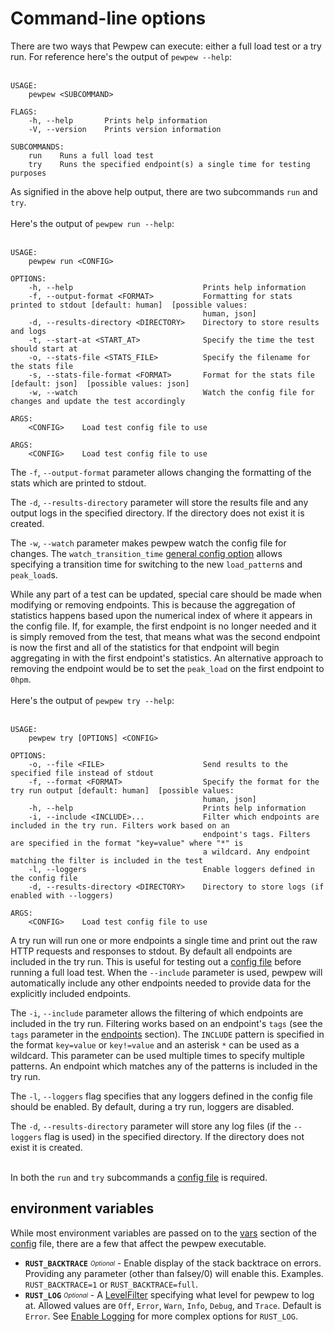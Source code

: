 # Command-line options

There are two ways that Pewpew can execute: either a full load test or a try run. For reference here's the output of `pewpew --help`:
<br/><br/>

```
USAGE:
    pewpew <SUBCOMMAND>

FLAGS:
    -h, --help       Prints help information
    -V, --version    Prints version information

SUBCOMMANDS:
    run    Runs a full load test
    try    Runs the specified endpoint(s) a single time for testing purposes
```

As signified in the above help output, there are two subcommands `run` and `try`.
<br/><br/>
Here's the output of `pewpew run --help`:
<br/><br/>

```
USAGE:
    pewpew run <CONFIG>

OPTIONS:
    -h, --help                             Prints help information
    -f, --output-format <FORMAT>           Formatting for stats printed to stdout [default: human]  [possible values:
                                           human, json]
    -d, --results-directory <DIRECTORY>    Directory to store results and logs
    -t, --start-at <START_AT>              Specify the time the test should start at
    -o, --stats-file <STATS_FILE>          Specify the filename for the stats file
    -s, --stats-file-format <FORMAT>       Format for the stats file [default: json]  [possible values: json]
    -w, --watch                            Watch the config file for changes and update the test accordingly

ARGS:
    <CONFIG>    Load test config file to use

ARGS:
    <CONFIG>    Load test config file to use
```

The `-f`, `--output-format` parameter allows changing the formatting of the stats which are printed to stdout.

The `-d`, `--results-directory` parameter will store the results file and any output logs in the specified directory. If the directory does not exist it is created.

The `-w`, `--watch` parameter makes pewpew watch the config file for changes. The `watch_transition_time` [general config option](./config/config-section.md#general) allows specifying a transition time for switching to the new `load_pattern`s and `peak_load`s.

While any part of a test can be updated, special care should be made when modifying or removing endpoints. This is because the aggregation of statistics happens based upon the numerical index of where it appears in the config file. If, for example, the first endpoint is no longer needed and it is simply removed from the test, that means what was the second endpoint is now the first and all of the statistics for that endpoint will begin aggregating in with the first endpoint's statistics. An alternative approach to removing the endpoint would be to set the `peak_load` on the first endpoint to `0hpm`.
<br/><br/>
Here's the output of `pewpew try --help`:
<br/><br/>

```
USAGE:
    pewpew try [OPTIONS] <CONFIG>

OPTIONS:
    -o, --file <FILE>                      Send results to the specified file instead of stdout
    -f, --format <FORMAT>                  Specify the format for the try run output [default: human]  [possible values:
                                           human, json]
    -h, --help                             Prints help information
    -i, --include <INCLUDE>...             Filter which endpoints are included in the try run. Filters work based on an
                                           endpoint's tags. Filters are specified in the format "key=value" where "*" is
                                           a wildcard. Any endpoint matching the filter is included in the test
    -l, --loggers                          Enable loggers defined in the config file
    -d, --results-directory <DIRECTORY>    Directory to store logs (if enabled with --loggers)

ARGS:
    <CONFIG>    Load test config file to use
```

A try run will run one or more endpoints a single time and print out the raw HTTP requests and responses to stdout. By default all endpoints are included in the try run. This is useful for testing out a [config file](./config.md) before running a full load test. When the `--include` parameter is used, pewpew will automatically include any other endpoints needed to provide data for the explicitly included endpoints.

The `-i`, `--include` parameter allows the filtering of which endpoints are included in the try run. Filtering works based on an endpoint's `tags` (see the `tags` parameter in the [endpoints](./config/endpoints-section.md) section). The `INCLUDE` pattern is specified in the format `key=value` or `key!=value` and an asterisk `*` can be used as a wildcard. This parameter can be used multiple times to specify multiple patterns. An endpoint which matches any of the patterns is included in the try run.

The `-l`, `--loggers` flag specifies that any loggers defined in the config file should be enabled. By default, during a try run, loggers are disabled.

The `-d`, `--results-directory` parameter will store any log files (if the `--loggers` flag is used) in the specified directory. If the directory does not exist it is created.
<br/><br/>

In both the `run` and `try` subcommands a [config file](./config.md) is required.

## environment variables
While most environment variables are passed on to the [vars](./config/vars-section.md) section of the [config](./config.md) file, there are a few that affect the pewpew executable.

- **`RUST_BACKTRACE`** <sub><sup>*Optional*</sup></sub> - Enable display of the stack backtrace on errors. Providing any parameter (other than falsey/0) will enable this. Examples. `RUST_BACKTRACE=1` or `RUST_BACKTRACE=full`.
- **`RUST_LOG`** <sub><sup>*Optional*</sup></sub> - A [LevelFilter](https://github.com/rust-lang/log/blob/master/src/lib.rs#L575) specifying what level for pewpew to log at. Allowed values are `Off`, `Error`, `Warn`, `Info`, `Debug`, and `Trace`. Default is `Error`. See [Enable Logging](https://docs.rs/env_logger/0.9.0/env_logger/#enabling-logging) for more complex options for `RUST_LOG`.
